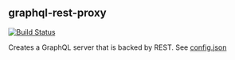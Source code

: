 graphql-rest-proxy
---

[![Build Status](https://travis-ci.org/apicollective/graphql-rest-proxy.svg?branch=master)](https://travis-ci.org/apicollective/graphql-rest-proxy)

Creates a GraphQL server that is backed by REST. See [config.json](config.json)
